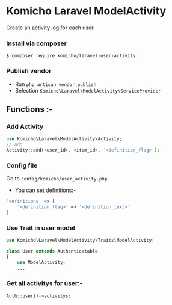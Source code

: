# Komicho Laravel ModelActivity
Create an activity log for each user.

### Install via composer
```
$ composer require komicho/laravel-user-activity
```

### Publish vendor
- Run `php artisan vendor:publish`
- Selection `Komicho\Laravel\ModelActivity\ServiceProvider`

## Functions :-
### Add Activity
```php
use Komicho\Laravel\ModelActivity\Activity;
// add
Activity::add(<user_id>, <item_id>, '<definition_flag>');
```
### Config file
Go to `config/komicho/user_activity.php`
- You can set definitions:- 
```php
'definitions' => [
    '<definition_flag>' => '<definition_text>'
]
```

### Use Trait in user model
```php
use Komicho\Laravel\ModelActivity\Traits\ModelActivity;

class User extends Authenticatable
{
    use ModelActivity;
    ...
```
### Get all activitys for user:-
```php
Auth::user()->activitys;
```